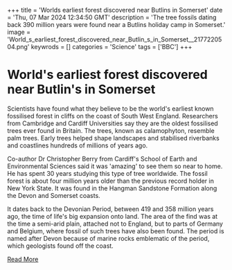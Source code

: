 +++
title = 'Worlds earliest forest discovered near Butlins in Somerset'
date = 'Thu, 07 Mar 2024 12:34:50 GMT'
description = 'The tree fossils dating back 390 million years were found near a Butlins holiday camp in Somerset.'
image = 'World_s_earliest_forest_discovered_near_Butlin_s_in_Somerset__2177220504.png'
keywrods =  []
categories = 'Science'
tags = ['BBC']
+++

# World's earliest forest discovered near Butlin's in Somerset

Scientists have found what they believe to be the world<bb>'s earliest known fossilised forest in cliffs on the coast of South West England.
Researchers from Cambridge and Cardiff Universities say they are the oldest fossilised trees ever found in Britain.
The trees, known as calamophyton, resemble palm trees.
Early trees helped shape landscapes and stabilised riverbanks and coastlines hundreds of millions of years ago.

Co-author Dr Christopher Berry from Cardiff<bb>'s School of Earth and Environmental Sciences said it was 'amazing' to see them so near to home.
He has spent 30 years studying this type of tree worldwide.
The fossil forest is about four million years older than the previous record holder in New York State.
It was found in the Hangman Sandstone Formation along the Devon and Somerset coasts.

It dates back to the Devonian Period, between 419 and 358 million years ago, the time of life's big expansion onto land.
The area of the find was at the time a semi-arid plain, attached not to England, but to parts of Germany and Belgium, where fossil of such trees have also been found.
The period is named after Devon because of marine rocks emblematic of the period, which geologists found off the coast.


[Read More](https://www.bbc.co.uk/news/science-environment-68500649)
